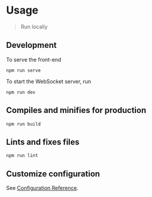# Usage
> Run locally


## Development
To serve the front-end
```
npm run serve
```

To start the WebSocket server, run
```
npm run dev
```

## Compiles and minifies for production
```
npm run build
```

## Lints and fixes files
```
npm run lint
```

## Customize configuration
See [Configuration Reference](https://cli.vuejs.org/config/).
